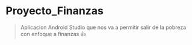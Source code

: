 # Proyecto_Finanzas

>Aplicacion Android Studio que nos va a permitir salir de la pobreza con enfoque a finanzas :+1:


